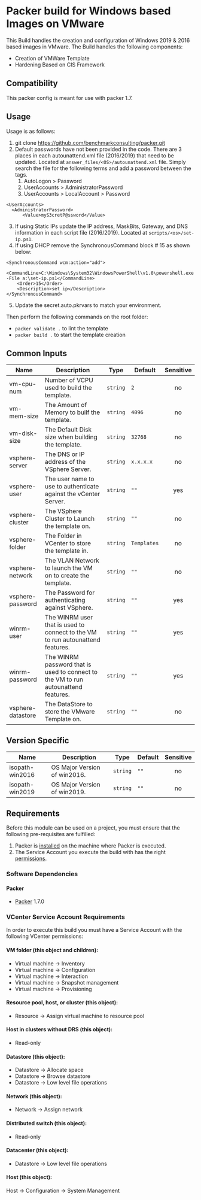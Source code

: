 # Packer build for Windows based Images on VMware
This Build handles the creation and configuration of Windows 2019 & 2016 based images in VMware.
The Build handles the following components: 
- Creation of VMWare Template
- Hardening Based on CIS Framework

## Compatibility
This packer config is meant for use with packer 1.7. 
## Usage
Usage is as follows:
1. git clone https://github.com/benchmarkconsulting/packer.git
2. Default passwords have not been provided in the code.  There are 3 places in each autounattend.xml file (2016/2019) that need to be updated. Located at `answer_files/<OS>/autounattend.xml` file. Simply search the file for the following terms and add a password between the <Value></Value> tags.
    1. AutoLogon > Password
    2. UserAccounts > AdministratorPassword
    3. UserAccounts > LocalAccount > Password 
```
<UserAccounts>
  <AdministratorPassword>
      <Value>myS3cretP@ssword</Value>
```
3. If using Static IPs update the IP address, MaskBits, Gateway, and DNS information in each script file (2016/2019). Located at `scripts/<os>/set-ip.ps1`.
4. If using DHCP remove the SynchronousCommand block # 15 as shown below:
```
<SynchronousCommand wcm:action="add">
    <CommandLine>C:\Windows\System32\WindowsPowerShell\v1.0\powershell.exe -File a:\set-ip.ps1</CommandLine>
    <Order>15</Order>
    <Description>set ip</Description>
</SynchronousCommand>
```
5. Update the secret.auto.pkrvars to match your environment.

<!-- Command Section -->
Then perform the following commands on the root folder:
- `packer validate .` to lint the template
- `packer build .` to start the template creation

<!-- BEGINNING OF Packer DOCS -->
## Common Inputs
| Name | Description | Type | Default | Sensitive |
|------|-------------|------|---------|:--------:|
| vm-cpu-num | Number of VCPU used to build the template.| `string` | `2` | no |
| vm-mem-size | The Amount of Memory to builf the template. | `string` | `4096` | no |
| vm-disk-size | The Default Disk size when building the template. | `string` | `32768` | no |
| vsphere-server |  The DNS or IP address of the VSphere Server. | `string` | `x.x.x.x` | no |
| vsphere-user | The user name to use to authenticate against the vCenter Server. | `string` | `""` | yes |
| vsphere-cluster | The VSphere Cluster to Launch the template on. | `string` | `""` | no |
| vsphere-folder | The Folder in VCenter to store the template in. | `string` | `Templates` | no |
| vsphere-network | The VLAN Network to launch the VM on to create the template. | `string` | `""` | no |
| vsphere-password | The Password for authenticating against VSphere. | `string` | `""` | yes |
| winrm-user | The WINRM user that is used to connect to the VM to run autounattend features. | `string` | `""`| yes |
| winrm-password | The WINRM password that is used to connect to the VM to run autounattend features. | `string` | `""` | yes |
| vsphere-datastore | The DataStore to store the VMware Template on. | `string` | `""` | no |

## Version Specific
| Name | Description | Type | Default | Sensitive |
|------|-------------|------|---------|:--------:|
| isopath-win2016 | OS Major Version of win2016. | `string` | `""` | no |
| isopath-win2019 | OS Major Version of win2019. | `string` | `""` | no |


<!-- END OF PRE-COMMIT-TERRAFORM DOCS HOOK -->
## Requirements
Before this module can be used on a project, you must ensure that the following pre-requisites are fulfilled:
1. Packer is [installed](#software-dependencies) on the machine where Packer is executed.
2. The Service Account you execute the build with has the right [permissions](#VCenter-Service-Account-Requirements).
### Software Dependencies
#### Packer
- [Packer](https://www.packer.io/downloads) 1.7.0
### VCenter Service Account Requirements 
In order to execute this build you must have a Service Account with the
following VCenter permissions:
#### VM folder (this object and children):
- Virtual machine -> Inventory
- Virtual machine -> Configuration
- Virtual machine -> Interaction
- Virtual machine -> Snapshot management
- Virtual machine -> Provisioning
#### Resource pool, host, or cluster (this object):
- Resource -> Assign virtual machine to resource pool
#### Host in clusters without DRS (this object):
- Read-only
#### Datastore (this object):
- Datastore -> Allocate space
- Datastore -> Browse datastore
- Datastore -> Low level file operations
#### Network (this object):
- Network -> Assign network
#### Distributed switch (this object):
- Read-only
#### Datacenter (this object):
- Datastore -> Low level file operations
#### Host (this object):
Host -> Configuration -> System Management
